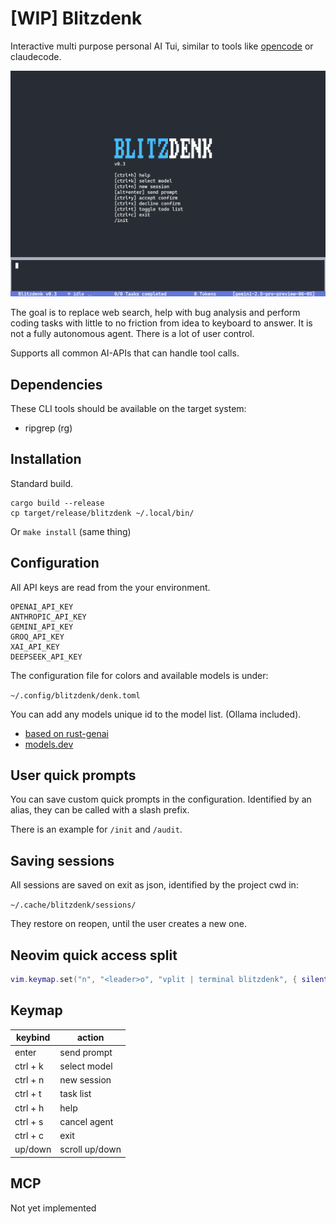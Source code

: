 # [WIP] Blitzdenk

Interactive multi purpose personal AI Tui, similar to tools like [opencode](https://github.com/sst/opencode) or claudecode.

![blitzdenk](/docs/screenshot.png)

The goal is to replace web search, help with bug analysis and perform coding tasks with little to
no friction from idea to keyboard to answer. It is not a fully autonomous agent. There is a lot of
user control.

Supports all common AI-APIs that can handle tool calls.

## Dependencies

These CLI tools should be available on the target system:

- ripgrep (rg)

## Installation

Standard build.

```
cargo build --release
cp target/release/blitzdenk ~/.local/bin/
```

Or `make install` (same thing)

## Configuration

All API keys are read from the your environment.

```
OPENAI_API_KEY
ANTHROPIC_API_KEY
GEMINI_API_KEY
GROQ_API_KEY
XAI_API_KEY
DEEPSEEK_API_KEY
```

The configuration file for colors and available models is under:

`~/.config/blitzdenk/denk.toml`

You can add any models unique id to the model list. (Ollama included).

- [based on rust-genai](https://github.com/jeremychone/rust-genai)
- [models.dev](models.dev)

## User quick prompts

You can save custom quick prompts in the configuration. Identified by
an alias, they can be called with a slash prefix.

There is an example for `/init` and `/audit`.

## Saving sessions

All sessions are saved on exit as json, identified by the project cwd in:

`~/.cache/blitzdenk/sessions/`

They restore on reopen, until the user creates a new one.

## Neovim quick access split

```lua
vim.keymap.set("n", "<leader>o", "vplit | terminal blitzdenk", { silent = true });
```

## Keymap

| keybind  | action         |
| -------- | -------------- |
| enter    | send prompt    |
| ctrl + k | select model   |
| ctrl + n | new session    |
| ctrl + t | task list      |
| ctrl + h | help           |
| ctrl + s | cancel agent   |
| ctrl + c | exit           |
| up/down  | scroll up/down |

## MCP

Not yet implemented

